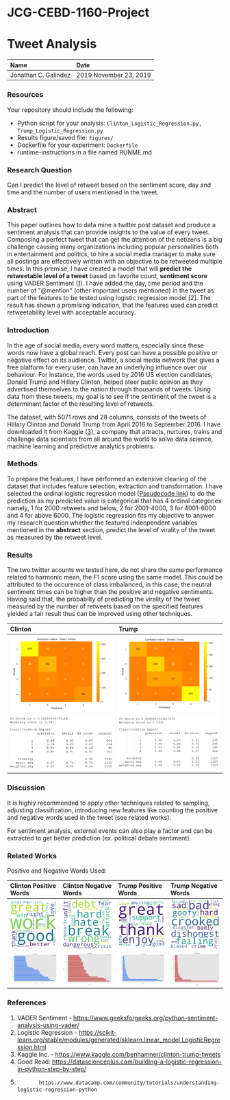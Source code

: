 # JCG-CEBD-1160-Project
# Tweet Analysis

| Name | Date |
|:-------|:---------------|
|Jonathan C. Galindez|2019 November 23, 2019|


### Resources
Your repository should include the following:

- Python script for your analysis: `Clinton_Logistic_Regression.py, Trump_Logistic_Regression.py  `   
- Results figure/saved file:  `figures/`
- Dockerfile for your experiment: `Dockerfile`
- runtime-instructions in a file named RUNME.md

### Research Question

Can I predict the level of retweet based on the sentiment score, day and time and the number of users mentioned in the tweet. 

### Abstract

This paper outlines how to data mine a twitter post dataset and produce a sentiment analysis that can provide insights to the value of every tweet. Composing a perfect tweet that can get the attention of the netizens is a big challenge causing many organizations including popular personalities both in entertainment and politics, to hire a social media manager to make sure all postings are effectively written with an objective to be retweeted multiple times. In this premise, I have created a model that will **predict the retweetable level of a tweet** based on favorite count, **sentiment score** using VADER Sentiment ([1](https://www.geeksforgeeks.org/python-sentiment-analysis-using-vader/ "VADER Sentiment Link!")). I have added the day, time period and the number of "@mention" (other important users mentioned) in the tweet as part of the features to be tested using logistic regression model [2].  The result has shown a promising indication, that the features used can predict retweetability level with acceptable accuracy. 

### Introduction

In the age of social media, every word matters, especially since these words now have a global reach. Every post can have a possible positive or negative effect on its audience. Twitter, a social media network that gives a free platform for every user, can have an underlying influence over our behaviour. For instance, the words used by 2016 US election candidates, Donald Trump and Hillary Clinton, helped steer public opinion as they advertised themselves to the nation through thousands of tweets. Using data from these tweets, my goal is to see if the sentiment of the tweet is a determinant factor of the resulting level of retweets. 

The dataset, with 5071 rows and 28 columns, consists of the tweets of Hillary Clinton and Donald Trump from April 2016 to September 2016.  I have downloaded it from Kaggle ([3](https://www.kaggle.com/benhamner/clinton-trump-tweets "Kaggle Link!")), a company that attracts, nurtures, trains and challenge data scientists from all around the world to solve data science, machine learning and predictive analytics problems.

### Methods

To prepare the features, I have performed an extensive cleaning of the dataset that includes feature selection, extraction and transformation. I have selected the ordinal logistic regression model ([Pseudocode link](https://scikit-learn.org/stable/modules/generated/sklearn.linear_model.LogisticRegression.html "Logistic Regression Link!")) to do the prediction as my predicted value is categorical that has 4 ordinal categories namely, 1 for 2000 retweets and below, 2 for 2001-4000, 3 for 4001-6000 and 4 for above 6000. The logistic regression fits my objective to answer my research question whether the featured indenpendent variables mentioned in the **abstract** section, predict the level of virality of the tweet as measured by the retweet level.

### Results

The two twitter acounts we tested here, do not share the same performance related to harmonic mean, the F1 score using the same model. This could be attributed to the occurence of class imbalanced, in this case, the neutral sentiment times can be higher than the positive and negative sentiments. Having said that, the probabilty of predicting the virality of the  tweet measured by the number of retweets based on the specified features yielded a fair result thus can be improved using other techniques. 

| Clinton | Trump |
|:-------|:---------------|
|![matrix](./figures/clinton_confusion_matrix.png) |![matrix](./figures/trump_confusion_matrix.png)|
|![matrix](./figures/clinton_performance_report.PNG) |![matrix](./figures/trump_performance_report.PNG)|

### Discussion

It is highly recommended to apply other techniques related to sampling, adjusting classification, introducing new features like counting the positive and negative words used in the tweet (see related works).  

For sentiment analysis, external events can also play a factor and can be extracted to get better prediction (ex. political debate sentiment).

### Related Works

Positive and Negative Words Used:

| Clinton Positive Words| Clinton Negative Words| Trump Positive Words | Trump Negative Words|
|:----------------------|:----------------------|:---------------------|:--------------------| 
|![matrix](./figures/clinton_positive_cloud.png)|![matrix](./figures/clinton_negative_cloud.png)  |![matrix](./figures/trump_positive_cloud.png)| ![matrix](./figures/trump_negative_cloud.png)|
|![matrix](./figures/clinton_positive_words.png) | ![matrix](./figures/clinton_negative_words.png) |![matrix](./figures/trump_positive_words.png)| ![matrix](./figures/trump_negative_words.png)



### References
1. VADER Sentiment - https://www.geeksforgeeks.org/python-sentiment-analysis-using-vader/
2. Logistic Regression - https://scikit-learn.org/stable/modules/generated/sklearn.linear_model.LogisticRegression.html
3. Kaggle Inc. - https://www.kaggle.com/benhamner/clinton-trump-tweets
4. Good Read: https://datascienceplus.com/building-a-logistic-regression-in-python-step-by-step/
5.            https://www.datacamp.com/community/tutorials/understanding-logistic-regression-python
